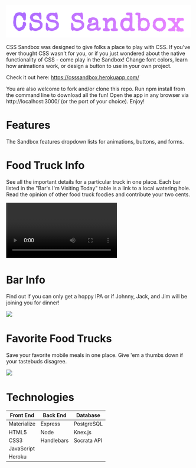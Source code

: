 ![](/md-assets/csssandboxname.jpg)

CSS Sandbox was designed to give folks a place to play with CSS.  If you've ever thought CSS wasn't for you, or if you just wondered about the native functionality of CSS - come play in the Sandbox!  Change font colors, learn how animations work, or design a button to use in your own project.

Check it out here: https://csssandbox.herokuapp.com/

You are also welcome to fork and/or clone this repo. Run npm install from the command line to download all the fun! Open the app in any browser via http://localhost:3000/ (or the port of your choice). Enjoy!


# Features
The Sandbox features dropdown lists for animations, buttons, and forms.  




# Food Truck Info
See all the important details for a particular truck in one place.  Each bar listed in the "Bar's I'm Visiting Today" table is a link to a local watering hole. Read the opinion of other food truck foodies and contribute your two cents.

![](/public/md-assets/demo.mp4)



# Bar Info
Find out if you can only get a hoppy IPA or if Johnny, Jack, and Jim will be joining you for dinner!

![](/public/md-media/bar-info.png)



# Favorite Food Trucks
Save your favorite mobile meals in one place. Give 'em a thumbs down if your tastebuds disagree.

![](/public/md-media/favorites-food-trucks.png)



# Technologies

| Front End  | Back End | Database |
| ------------- | ------------- |------------- |
| Materialize  | Express  | PostgreSQL  |
| HTML5  | Node  | Knex.js |
| CSS3 | Handlebars  | Socrata API |
| JavaScript  |   |  |
| Heroku |   |  |
